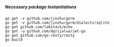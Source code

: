 ##### Necessary package instantiations

```
go get -v github.com/jinzhu/gorm
go get -v github.com/jinzhu/gorm/dialects/sqlite
go get github.com/labstack/echo
go get -u github.com/dgrijalva/jwt-go
go get github.com/go-resty/resty
go build
```

